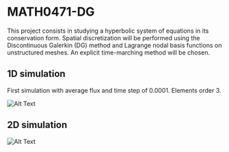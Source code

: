 # MATH0471-DG
This project consists in studying a hyperbolic system of equations in its conservation form. Spatial discretization will be performed using the Discontinuous Galerkin (DG) method and Lagrange nodal basis functions on unstructured meshes. An explicit time-marching method will be chosen.

## 1D simulation

First simulation with average flux and time step of 0.0001. Elements order 3.

![Alt Text](https://github.com/pvanberg/MATH0471-DG/blob/lapack/assets/gaussian_1d_avgflux.gif)

## 2D simulation

![Alt Text](https://github.com/pvanberg/MATH0471-DG/blob/master/assets/sim2D.gif)

